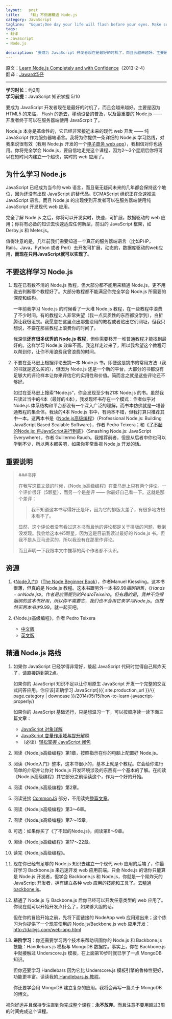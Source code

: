 ```yaml
--- 
layout:   post
title:    「翻」不侧漏精通 Node.js
category: JavaScript
tagline:  "&quot;One day your life will flash before your eyes. Make sure it's worth watching&quot; - Gerard Way"
tags: 
- 翻译
- JavaScript
- Node.js

description: "要成为 JavaScript 开发者现在是最好的时机了，而且会越来越好。主要是因为 HTML5 的来临， Flash 的逝去，移动设备的普及，以及最重要的 Node.js —— 开发者终于可以在服务器端使用 JavaScrpit 了。Node.js 本身是革命性的，它已经非常接近未来的现代 web 开发 —— 纯 JavaScript 作为服务器端语言。我将为你提供一条详细的 Node.js 学习路线。你将完全学会 Node.js，要自信地走完这个课程，因为2～3个星期后你将可以在短时间内建立一个超快，实时的 web 应用了。"
---
```


原文：[Learn Node.js Completely and with Confidence](http://javascriptissexy.com/learn-node-js-completely-and-with-confidence/)（2013-2-4）  
翻译：[Jaward华仔](http://crimx.com)

-----

**学习时长**：约2周  
**学习前提**：JavaScript 知识掌握 5/10

要成为 JavaScript 开发者现在是最好的时机了，而且会越来越好。主要是因为 HTML5 的来临， Flash 的逝去，移动设备的普及，以及最重要的 Node.js —— 开发者终于可以在服务器端使用 JavaScrpit 了。

Node.js 本身是革命性的，它已经非常接近未来的现代 web 开发 —— 纯 JavaScript 作为服务器端语言。我将为你提供一条详细的 Node.js 学习路线，对我来说很有效（我用 Node.js 开发的一个[电子商务 web app](http://buildandprice.superfocus.com/)），我相信对你也适用。你将完全学会 Node.js，要自信地走完这个课程，因为2～3个星期后你将可以在短时间内建立一个超快，实时的 web 应用了。

为什么学习 Node.js
--------

JavaScript 已经成为当今的 web 语言，而且毫无疑问未来的几年都会保持这个地位，因为还没有出现 JavaScript 的替代品。ECMAScript 组织正在全速推进 JavaScript 语言。而且 Node.js 的出现使到开发者可以在服务器端使用纯 JavaScript 开发现代 web 应用。

<!--more-->

完全了解 Node.js 之后，你将可以开发实时，快速，可扩展，数据驱动的 web 应用；你将有必备的知识去快速适应任何新型，前沿的 JavaScript 框架，如 Derby.js 和 Meter.js。

值得注意的是，几年前我们需要知道一个真正的服务器端语言（比如PHP，Rails，Java，Python 或者 Perl）去开发可扩展，动态的，数据库驱动的web应用，**而现在只用JavaScript就可以实现了**。


不要这样学习 Node.js
----------

1. 现在已有数不清的 Node.js 教程，但大部分都不能用来精通 Node.js，更不用说去判断哪个教程好了。大部分教程都不能满足你完全学会 Node.js 所需要的深度和结构。

   一年前我学习 Node.js 的时候看了一大堆 Node.js 教程，在一些教程中浪费了不少时间。有的教程让人非常失望（我一点实质性的东西都没学到），白折腾让我很沮丧。我愿意在这里点出那些没用的教程或者贴出它们网址，但我只想说，不要在那些教程上浪费你的时间了。

   我深信**还有很多优秀的 Node.js 教程**，但你需要移开一堆普通教程才能找到最好的。这样学习 Node.js 效率不高。我这样走过来了，所以我希望这个教程可以帮到你，让你不用浪费我曾浪费的时间。

2. 不要在亚马逊上根据评论去挑一本 Node.js 书。即便这是挑书的常用方法（我的书就是这么买的），但因为 Node.js 还是一个新的平台，大部分的书都没有足够大的评论样本让你来评估它的实用性和价值。简而言之就是这些评论还不够好。


   如过在亚马逊上搜索“Node.js”，你会发现至少有21本 Node.js 的书。虽然我只读过当中的4本（最好的4本），我发现坏书存在一个模式：作者似乎对 Node.js 体系结构和平台都没有一个深入广泛的理解，而书本仿佛就是一堆普通教程的集合体。我读的4本 Node.js 书中，有两本不错，但我打算只推荐其中一本。这两本书是《[Node.js高级编程](http://www.amazon.cn/Node-js%E9%AB%98%E7%BA%A7%E7%BC%96%E7%A8%8B-%E7%89%B9%E8%B0%A2%E6%8B%89/dp/B00H7V7O90/)》（Professional Node.js: Building JavaScript Based Scalable Software），作者 Pedro Teixera；和《[了不起的Node.js: 将JavaScript进行到底](http://www.amazon.cn/%E4%BA%86%E4%B8%8D%E8%B5%B7%E7%9A%84Node-js-%E5%B0%86JavaScript%E8%BF%9B%E8%A1%8C%E5%88%B0%E5%BA%95-%E5%8A%B3%E5%A5%87/dp/B00GI7EO6U/)》（Smashing Node.js: JavaScript Everywhere），作者 Guillermo Rauch。我推荐前者，但是从后者中你也可以学到不少，所以两本都买吧，如果你非常重视 Node.js 开发的话。

重要说明
----------

> ###书评
> 
> 在我写这篇文章的时候，《Node.js高级编程》在亚马逊上只有两个评论。一个评价很好（5颗星），而另一个是差评 —— 你最好自己看一下。这就是那个差评：
> 
> > 我不知道这本书写得好还是坏，因为它的排版太差了，有很多地方根本看不了。
> 
> 显然，这个评论者没有看过这本书而且他的评论都是关于排版的问题，我倒没发现。我会给这本书5颗星，因为这是目前我读过最好的 Node.js 书。但我不是从亚马逊买的，所以我没有在那里作评论。
> 
> 而且声明一下我跟本文中推荐的两个作者都不认识。
> 

资源
-------

1. 《[Node入门](http://www.nodebeginner.org/index-zh-cn.html)》（[The Node Beginner Book](http://www.nodebeginner.org/)），作者Manuel Kiessling。这本书很薄，但真的是 Node.js 教程。这本书跟另外一本书$9.99捆绑销售，《Hands-on Node.js》，作者是前面提到的 Pedro Teixeira。但有趣的是，我并不觉得捆绑的这本书好用，所以你不需要它，我们也不会用它来学习 Node.js。但既然买两本书才$9.99，就一起买吧。

2. 《Node.js高级编程》，作者 Pedro Teixera  
   - [中文版](http://www.amazon.cn/Node-js%E9%AB%98%E7%BA%A7%E7%BC%96%E7%A8%8B-%E7%89%B9%E8%B0%A2%E6%8B%89/dp/B00H7V7O90/)  
   - [英文版](http://www.amazon.com/gp/product/1118185463/)



精通 Node.js 路线
--------

1. 如果你 JavaScript 已经学得非常好，敲起 JavaScript 代码时觉得自己屌炸天了，请直接跳到第2点。

   如果你的 JavaScript 知识不足以让你用原生 JavaScript 开发一个完整的交互式问答应用。你应该[正确学习 JavaScript]({{ site.production_url }}/{{ page.category | downcase }}/2014/05/15/how-to-learn-javascript-properly/)

   如果你的 JavaScript 基础还行，只是想温习一下，可以按顺序读一读下面三篇文章：

   - [JavaScript 对象详解](http://javascriptissexy.com/javascript-objects-in-detail/)
   - [JavaScript 变量作用域与提升解释](http://javascriptissexy.com/javascript-variable-scope-and-hoisting-explained/)
   - （必读）[轻松掌握 JavaScript 闭包](http://javascriptissexy.com/understand-javascript-closures-with-ease/)
   

2. 阅读《Node.js高级编程》第1章，按照指示在你的电脑上配置好 Node.js。

3. 阅读《Node入门》整本，这本书很小的，基本上就是个教程。它会给你进行简单的介绍并让你对 Node.js 开发环境涉及的东西有一个基本的了解。在阅读《Node.js高级编程》其它部分之前读读这个，作为一个好的开始。

4. 阅读《Node.js高级编程》第2章。

5. 阅读链接 [CommonJS](http://pages.citebite.com/i9e9e4d1yxip) 部分，不用读完[整篇文章](http://addyosmani.com/writing-modular-js/)。

6. 阅读《Node.js高级编程》第3～6章。

7. 阅读《Node.js高级编程》第7～15章。

8. 可选：如果你买了《了不起的Node.js》，阅读第8～9章。

9. 阅读《Node.js高级编程》第17～22章。

10. 读完《Node.js高级编程》。

11. 现在你已经有足够的 Node.js 知识去建立一个现代 web 应用的后端了，你最好学习 Backbone.js 来迅速开发 web 应用前端。只会 Node.js 的话你只能算是 Node.js 开发者，但学会 Backbone.js 和 Node.js，你就是一个屌炸天的 JavaScript 开发者，拥有建立各种 web 应用的技能和工具了。去[精通backbone.js](http://javascriptissexy.com/learn-backbone-js-completely/)。

12. 精通了 Node.js 与 Backbone.js 后你已经可以开发任意类型的 web 应用了。你现在就可以开始开发点什么了，如果够大胆的话。

    但在你的冒险开始之前，先将下面链接的 NodeApp web 应用建出来；这个练习为你提供了一个现实使用的 Node.js/Backbone.js web 应用开发：<http://dailyjs.com/web-app.html>

13. **进阶学习**：你还需要学习两个技术来帮助巩固你的 Node.js 和 Backbone.js 技能：Handlebars.js 模板与 MongoDB 数据库。事实上，你在 Backbone.js 中就接触过 Underscore.js 模板，在上面第10步时就已学了一点 MongoDB 知识。

    但你还要学习 Handlebars 因为它比 Underscore.js 模板引擎的鲁棒性更好，功能更丰富。读读我的[ Handlebars.js 教程](http://javascriptissexy.com/handlebars-js-tutorial-learn-everything-about-handlebars-js-javascript-templating/)。


    你还要学会用 MongoDB 建立复杂的应用。我将会再写一篇关于 MongoDB 的博文。


祝你好运并且保持专注直到你完成整个课程：**永不放弃**。而且注意不要用超过3周的时间完成这个课程。

































